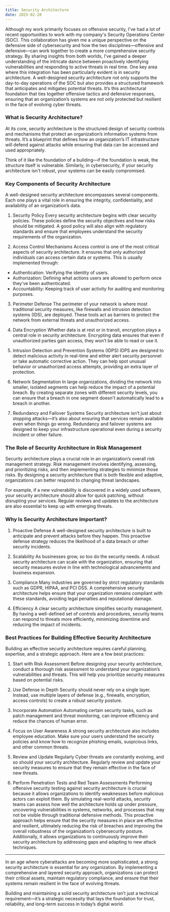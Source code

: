 ```yaml
---
title: Security Architecture
date: 2025-02-28
---
```


Although my work primarily focuses on offensive security, I've had a lot of recent opportunities to work with my company's Security Operations Center (SOC). This collaboration has given me a unique perspective on the defensive side of cybersecurity and how the two disciplines—offensive and defensive—can work together to create a more comprehensive security strategy. By sharing insights from both worlds, I've gained a deeper understanding of the intricate dance between proactively identifying vulnerabilities and responding to active threats in real time. One key area where this integration has been particularly evident is in security architecture. A well-designed security architecture not only supports the day-to-day operations of the SOC but also provides a structured framework that anticipates and mitigates potential threats. It’s this architectural foundation that ties together offensive tactics and defensive responses, ensuring that an organization’s systems are not only protected but resilient in the face of evolving cyber threats.

### What is Security Architecture?
At its core, security architecture is the structured design of security controls and mechanisms that protect an organization’s information systems from threats. It’s a blueprint that defines how an organization’s IT infrastructure will defend against attacks while ensuring that data can be accessed and used appropriately.

Think of it like the foundation of a building—if the foundation is weak, the structure itself is vulnerable. Similarly, in cybersecurity, if your security architecture isn't robust, your systems can be easily compromised.

### Key Components of Security Architecture
A well-designed security architecture encompasses several components. Each one plays a vital role in ensuring the integrity, confidentiality, and availability of an organization’s data.

1. Security Policy
Every security architecture begins with clear security policies. These policies define the security objectives and how risks should be mitigated. A good policy will also align with regulatory standards and ensure that employees understand the security requirements of the organization.

2. Access Control Mechanisms
Access control is one of the most critical aspects of security architecture. It ensures that only authorized individuals can access certain data or systems. This is usually implemented through:

  - Authentication: Verifying the identity of users.
  - Authorization: Defining what actions users are allowed to perform once they’ve been authenticated.
  - Accountability: Keeping track of user activity for auditing and monitoring purposes.

3. Perimeter Defense
The perimeter of your network is where most traditional security measures, like firewalls and intrusion detection systems (IDS), are deployed. These tools act as barriers to protect the network from external threats and unauthorized access.

4. Data Encryption
Whether data is at rest or in transit, encryption plays a central role in security architecture. Encrypting data ensures that even if unauthorized parties gain access, they won’t be able to read or use it.

5. Intrusion Detection and Prevention Systems (IDPS)
IDPS are designed to detect malicious activity in real-time and either alert security personnel or take automatic corrective action. They can help spot unusual behavior or unauthorized access attempts, providing an extra layer of protection.

6. Network Segmentation
In large organizations, dividing the network into smaller, isolated segments can help reduce the impact of a potential breach. By creating separate zones with different security levels, you can ensure that a breach in one segment doesn't automatically lead to a breach in another.

7. Redundancy and Failover Systems
Security architecture isn’t just about stopping attacks—it’s also about ensuring that services remain available even when things go wrong. Redundancy and failover systems are designed to keep your infrastructure operational even during a security incident or other failure.

### The Role of Security Architecture in Risk Management
Security architecture plays a crucial role in an organization’s overall risk management strategy. Risk management involves identifying, assessing, and prioritizing risks, and then implementing strategies to minimize those risks. By designing a security architecture that is both flexible and adaptive, organizations can better respond to changing threat landscapes.

For example, if a new vulnerability is discovered in a widely used software, your security architecture should allow for quick patching, without disrupting your services. Regular reviews and updates to the architecture are also essential to keep up with emerging threats.

### Why Is Security Architecture Important?
1. Proactive Defense
A well-designed security architecture is built to anticipate and prevent attacks before they happen. This proactive defense strategy reduces the likelihood of a data breach or other security incidents.

2. Scalability
As businesses grow, so too do the security needs. A robust security architecture can scale with the organization, ensuring that security measures evolve in line with technological advancements and business expansion.

3. Compliance
Many industries are governed by strict regulatory standards such as GDPR, HIPAA, and PCI DSS. A comprehensive security architecture helps ensure that your organization remains compliant with these standards, avoiding legal penalties and reputational damage.

4. Efficiency
A clear security architecture simplifies security management. By having a well-defined set of controls and procedures, security teams can respond to threats more efficiently, minimizing downtime and reducing the impact of incidents.

### Best Practices for Building Effective Security Architecture
Building an effective security architecture requires careful planning, expertise, and a strategic approach. Here are a few best practices:

1. Start with Risk Assessment
Before designing your security architecture, conduct a thorough risk assessment to understand your organization’s vulnerabilities and threats. This will help you prioritize security measures based on potential risks.

2. Use Defense in Depth
Security should never rely on a single layer. Instead, use multiple layers of defense (e.g., firewalls, encryption, access controls) to create a robust security posture.

3. Incorporate Automation
Automating certain security tasks, such as patch management and threat monitoring, can improve efficiency and reduce the chances of human error.

4. Focus on User Awareness
A strong security architecture also includes employee education. Make sure your users understand the security policies and know how to recognize phishing emails, suspicious links, and other common threats.

5. Review and Update Regularly
Cyber threats are constantly evolving, and so should your security architecture. Regularly review and update your security measures to ensure that they remain effective in the face of new threats.

6. Perform Penetration Tests and Red Team Assessments
Performing offensive security testing against security architecture is crucial because it allows organizations to identify weaknesses before malicious actors can exploit them. By simulating real-world attacks, security teams can assess how well the architecture holds up under pressure, uncovering vulnerabilities in systems, networks, and processes that may not be visible through traditional defensive methods. This proactive approach helps ensure that the security measures in place are effective and resilient, ultimately reducing the risk of breaches and improving the overall robustness of the organization’s cybersecurity posture. Additionally, it allows organizations to continuously improve their security architecture by addressing gaps and adapting to new attack techniques.

---
In an age where cyberattacks are becoming more sophisticated, a strong security architecture is essential for any organization. By implementing a comprehensive and layered security approach, organizations can protect their critical assets, maintain regulatory compliance, and ensure that their systems remain resilient in the face of evolving threats.

Building and maintaining a solid security architecture isn’t just a technical requirement—it’s a strategic necessity that lays the foundation for trust, reliability, and long-term success in today’s digital world.
